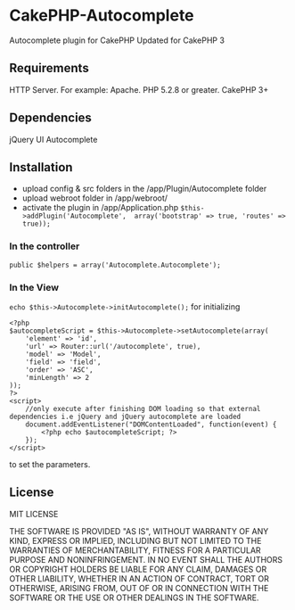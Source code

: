 # CakePHP-Autocomplete
Autocomplete plugin for CakePHP
Updated for CakePHP 3

<h2>Requirements</h2>

HTTP Server. For example: Apache.
PHP 5.2.8 or greater.
CakePHP 3+

<h2>Dependencies</h2>

jQuery UI Autocomplete

<h2>Installation</h2>

- upload config & src folders in the /app/Plugin/Autocomplete folder
- upload webroot folder in /app/webroot/
- activate the plugin in /app/Application.php
`$this->addPlugin('Autocomplete',  array('bootstrap' => true, 'routes' => true));`


<h3>In the controller</h3>

`public $helpers = array('Autocomplete.Autocomplete');`

<h3>In the View</h3>

`echo $this->Autocomplete->initAutocomplete();` for initializing

```
<?php
$autocompleteScript = $this->Autocomplete->setAutocomplete(array(
    'element' => 'id',
    'url' => Router::url('/autocomplete', true),
    'model' => 'Model',
    'field' => 'field',
    'order' => 'ASC',
    'minLength' => 2
));
?>
<script>
	//only execute after finishing DOM loading so that external dependencies i.e jQuery and jQuery autocomplete are loaded
	document.addEventListener("DOMContentLoaded", function(event) {
        <?php echo $autocompleteScript; ?>
    });
</script>
```
to set the parameters. 

<h2>License</h2>

MIT LICENSE

THE SOFTWARE IS PROVIDED "AS IS", WITHOUT WARRANTY OF ANY KIND, EXPRESS OR
IMPLIED, INCLUDING BUT NOT LIMITED TO THE WARRANTIES OF MERCHANTABILITY,
FITNESS FOR A PARTICULAR PURPOSE AND NONINFRINGEMENT. IN NO EVENT SHALL THE
AUTHORS OR COPYRIGHT HOLDERS BE LIABLE FOR ANY CLAIM, DAMAGES OR OTHER
LIABILITY, WHETHER IN AN ACTION OF CONTRACT, TORT OR OTHERWISE, ARISING FROM,
OUT OF OR IN CONNECTION WITH THE SOFTWARE OR THE USE OR OTHER DEALINGS IN THE
SOFTWARE.
